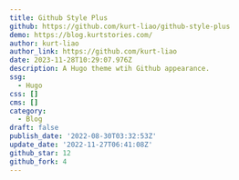 ```yaml
---
title: Github Style Plus
github: https://github.com/kurt-liao/github-style-plus
demo: https://blog.kurtstories.com/
author: kurt-liao
author_link: https://github.com/kurt-liao
date: 2023-11-28T10:29:07.976Z
description: A Hugo theme wtih Github appearance.
ssg:
  - Hugo
css: []
cms: []
category:
  - Blog
draft: false
publish_date: '2022-08-30T03:32:53Z'
update_date: '2022-11-27T06:41:08Z'
github_star: 12
github_fork: 4
---
```


